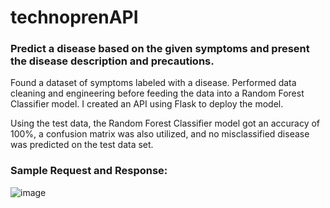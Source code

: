 # technoprenAPI

### Predict a disease based on the given symptoms and present the disease description and precautions.

Found a dataset of symptoms labeled with a disease. Performed data cleaning and engineering before feeding the data into a Random Forest Classifier model. I created an API using Flask to deploy the model. 

Using the test data, the Random Forest Classifier model got an accuracy of 100%, a confusion matrix was also utilized, and no misclassified disease was predicted on the test data set.

### Sample Request and Response:

![image](https://user-images.githubusercontent.com/62060147/212711416-93b2e711-e150-4b1c-83c5-18f6c6330dc4.png)


